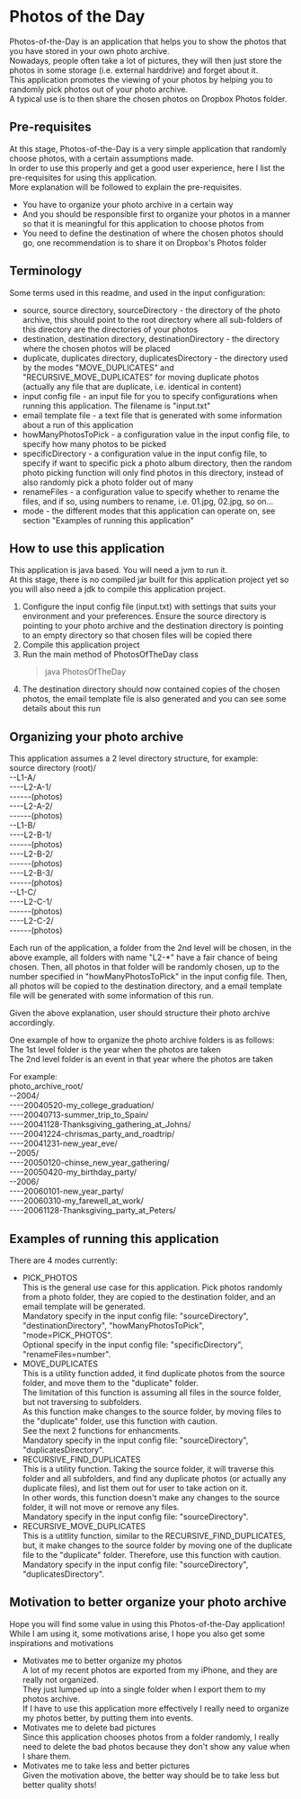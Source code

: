 Photos of the Day
=

Photos-of-the-Day is an application that helps you to show the photos that you have stored in your own photo archive.  
Nowadays, people often take a lot of pictures, they will then just store the photos in some storage (i.e. external harddrive) and forget about it.  
This application promotes the viewing of your photos by helping you to randomly pick photos out of your photo archive.  
A typical use is to then share the chosen photos on Dropbox Photos folder.  

Pre-requisites
-

At this stage, Photos-of-the-Day is a very simple application that randomly choose photos, with a certain assumptions made.  
In order to use this properly and get a good user experience, here I list the pre-requisites for using this application.  
More explanation will be followed to explain the pre-requisites.  

* You have to organize your photo archive in a certain way
* And you should be responsible first to organize your photos in a manner so that it is meaningful for this application to choose photos from
* You need to define the destination of where the chosen photos should go, one recommendation is to share it on Dropbox's Photos folder

Terminology
-

Some terms used in this readme, and used in the input configuration:

* source, source directory, sourceDirectory - the directory of the photo archive, this should point to the root directory where all sub-folders of this directory are the directories of your photos  
* destination, destination directory, destinationDirectory - the directory where the chosen photos will be placed
* duplicate, duplicates directory, duplicatesDirectory - the directory used by the modes "MOVE_DUPLICATES" and "RECURSIVE_MOVE_DUPLICATES" for moving duplicate photos (actually any file that are duplicate, i.e. identical in content)
* input config file - an input file for you to specify configurations when running this application. The filename is "input.txt"  
* email template file - a text file that is generated with some information about a run of this application  
* howManyPhotosToPick - a configuration value in the input config file, to specify how many photos to be picked
* specificDirectory - a configuration value in the input config file, to specify if want to specific pick a photo album directory, then the random photo picking function will only find photos in this directory, instead of also randomly pick a photo folder out of many
* renameFiles - a configuration value to specify whether to rename the files, and if so, using numbers to rename, i.e. 01.jpg, 02.jpg, so on...
* mode - the different modes that this application can operate on, see section "Examples of running this application"

How to use this application
-

This application is java based. You will need a jvm to run it.  
At this stage, there is no compiled jar built for this application project yet so you will also need a jdk to compile this application project.

1. Configure the input config file (input.txt) with settings that suits your environment and your preferences. Ensure the source directory is pointing to your photo archive and the destination directory is pointing to an empty directory so that chosen files will be copied there
2. Compile this application project
3. Run the main method of PhotosOfTheDay class
	>java PhotosOfTheDay
4. The destination directory should now contained copies of the chosen photos, the email template file is also generated and you can see some details about this run

Organizing your photo archive
-

This application assumes a 2 level directory structure, for example:  
source directory (root)/  
--L1-A/  
----L2-A-1/  
------(photos)  
----L2-A-2/  
------(photos)  
--L1-B/  
----L2-B-1/  
------(photos)  
----L2-B-2/  
------(photos)  
----L2-B-3/  
------(photos)  
--L1-C/  
----L2-C-1/  
------(photos)  
----L2-C-2/  
------(photos)  

Each run of the application, a folder from the 2nd level will be chosen, in the above example, all folders with name "L2-*" have a fair chance of being chosen.
Then, all photos in that folder will be randomly chosen, up to the number specified in "howManyPhotosToPick" in the input config file.
Then, all photos will be copied to the destination directory, and a email template file will be generated with some information of this run.

Given the above explanation, user should structure their photo archive accordingly.

One example of how to organize the photo archive folders is as follows:  
The 1st level folder is the year when the photos are taken  
The 2nd level folder is an event in that year where the photos are taken  

For example:  
photo_archive_root/  
--2004/  
----20040520-my_college_graduation/  
----20040713-summer_trip_to_Spain/  
----20041128-Thanksgiving_gathering_at_Johns/  
----20041224-chrismas_party_and_roadtrip/  
----20041231-new_year_eve/  
--2005/  
----20050120-chinse_new_year_gathering/  
----20050420-my_birthday_party/  
--2006/  
----20060101-new_year_party/  
----20060310-my_farewell_at_work/  
----20061128-Thanksgiving_party_at_Peters/  
	
Examples of running this application
-

There are 4 modes currently:

* PICK_PHOTOS  
This is the general use case for this application. Pick photos randomly from a photo folder, they are copied to the destination folder, and an email template will be generated.  
Mandatory specify in the input config file: "sourceDirectory", "destinationDirectory", "howManyPhotosToPick", "mode=PICK_PHOTOS".  
Optional specify in the input config file: "specificDirectory", "renameFiles=number".  
* MOVE_DUPLICATES  
This is a utility function added, it find duplicate photos from the source folder, and move them to the "duplicate" folder.  
The limitation of this function is assuming all files in the source folder, but not traversing to subfolders.  
As this function make changes to the source folder, by moving files to the "duplicate" folder, use this function with caution.  
See the next 2 functions for enhancments.  
Mandatory specify in the input config file: "sourceDirectory", "duplicatesDirectory".  
* RECURSIVE_FIND_DUPLICATES  
This is a utility function. Taking the source folder, it will traverse this folder and all subfolders, and find any duplicate photos (or actually any duplicate files), and list them out for user to take action on it.  
In other words, this function doesn't make any changes to the source folder, it will not move or remove any files.  
Mandatory specify in the input config file: "sourceDirectory".  
* RECURSIVE_MOVE_DUPLICATES  
This is a utitlity function, similar to the RECURSIVE_FIND_DUPLICATES, but, it make changes to the source folder by moving one of the duplicate file to the "duplicate" folder. Therefore, use this function with caution.  
Mandatory specify in the input config file: "sourceDirectory", "duplicatesDirectory".  

Motivation to better organize your photo archive
-

Hope you will find some value in using this Photos-of-the-Day application!  
While I am using it, some motivations arise, I hope you also get some inspirations and motivations

* Motivates me to better organize my photos  
A lot of my recent photos are exported from my iPhone, and they are really not organized.  
They just lumped up into a single folder when I export them to my photos archive.  
If I have to use this application more effectively I really need to organize my photos better, by putting them into events.  
* Motivates me to delete bad pictures  
Since this application chooses photos from a folder randomly, I really need to delete the bad photos because they don't show any value when I share them.  
* Motivates me to take less and better pictures  
Given the motivation above, the better way should be to take less but better quality shots!  
